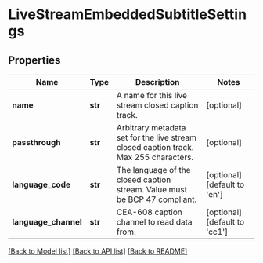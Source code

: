 # LiveStreamEmbeddedSubtitleSettings

## Properties
Name | Type | Description | Notes
------------ | ------------- | ------------- | -------------
**name** | **str** | A name for this live stream closed caption track. | [optional] 
**passthrough** | **str** | Arbitrary metadata set for the live stream closed caption track. Max 255 characters. | [optional] 
**language_code** | **str** | The language of the closed caption stream. Value must be BCP 47 compliant. | [optional] [default to 'en']
**language_channel** | **str** | CEA-608 caption channel to read data from. | [optional] [default to 'cc1']

[[Back to Model list]](../README.md#documentation-for-models) [[Back to API list]](../README.md#documentation-for-api-endpoints) [[Back to README]](../README.md)


